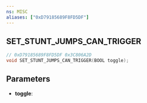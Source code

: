 ```yaml
---
ns: MISC
aliases: ["0xD79185689F8FD5DF"]
---
```

## SET_STUNT_JUMPS_CAN_TRIGGER

```c
// 0xD79185689F8FD5DF 0x3C806A2D
void SET_STUNT_JUMPS_CAN_TRIGGER(BOOL toggle);
```


## Parameters
* **toggle**: 

